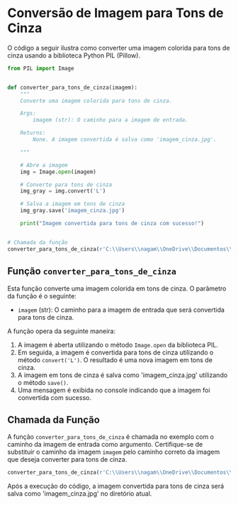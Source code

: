 # Conversão de Imagem para Tons de Cinza

O código a seguir ilustra como converter uma imagem colorida para tons de cinza usando a biblioteca Python PIL (Pillow).

```python
from PIL import Image


def converter_para_tons_de_cinza(imagem):
    """
    Converte uma imagem colorida para tons de cinza.

    Args:
        imagem (str): O caminho para a imagem de entrada.

    Returns:
        None. A imagem convertida é salva como 'imagem_cinza.jpg'.

    """

    # Abre a imagem
    img = Image.open(imagem)

    # Converte para tons de cinza
    img_gray = img.convert('L')

    # Salva a imagem em tons de cinza
    img_gray.save('imagem_cinza.jpg')

    print("Imagem convertida para tons de cinza com sucesso!")


# Chamada da função
converter_para_tons_de_cinza(r'C:\\Users\\nagam\\OneDrive\\Documentos\\Processamento de imagens\\polinesiaFrancesa.png')
```

## Função `converter_para_tons_de_cinza`

Esta função converte uma imagem colorida em tons de cinza. O parâmetro da função é o seguinte:

- `imagem` (str): O caminho para a imagem de entrada que será convertida para tons de cinza.

A função opera da seguinte maneira:

1. A imagem é aberta utilizando o método `Image.open` da biblioteca PIL.
2. Em seguida, a imagem é convertida para tons de cinza utilizando o método `convert('L')`. O resultado é uma nova imagem em tons de cinza.
3. A imagem em tons de cinza é salva como 'imagem_cinza.jpg' utilizando o método `save()`.
4. Uma mensagem é exibida no console indicando que a imagem foi convertida com sucesso.

## Chamada da Função

A função `converter_para_tons_de_cinza` é chamada no exemplo com o caminho da imagem de entrada como argumento. Certifique-se de substituir o caminho da imagem `imagem` pelo caminho correto da imagem que deseja converter para tons de cinza.

```python
converter_para_tons_de_cinza(r'C:\\Users\\nagam\\OneDrive\\Documentos\\Processamento de imagens\\polinesiaFrancesa.png')
```

Após a execução do código, a imagem convertida para tons de cinza será salva como 'imagem_cinza.jpg' no diretório atual.
